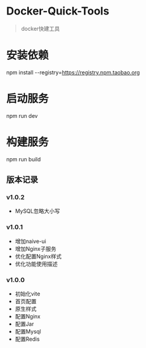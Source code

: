 # Docker-Quick-Tools
> docker快建工具

# 安装依赖
npm install --registry=https://registry.npm.taobao.org

# 启动服务
npm run dev

# 构建服务
npm run build

## 版本记录

### v1.0.2

- MySQL忽略大小写

### v1.0.1

- 增加naive-ui
- 增加Nginx子服务
- 优化配置Nginx样式
- 优化功能使用描述

### v1.0.0

- 初始化vite
- 首页配置
- 原生样式
- 配置Nginx
- 配置Jar
- 配置Mysql
- 配置Redis
